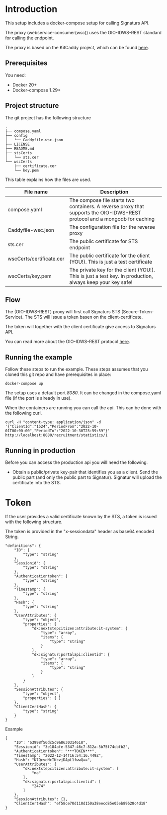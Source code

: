 # Introduction
This setup includes a docker-compose setup for calling Signaturs API. 

The proxy (webservice-consumer(wsc)) uses the OIO-IDWS-REST standard for calling the endpoint.

The proxy is based on the KitCaddy project, which can be found [here](https://github.com/KvalitetsIT/kitcaddy/).

## Prerequisites
You need:

 * Docker 20+
 * Docker-compose 1.29+

## Project structure

The git project has the following structure

```
.
├── compose.yaml
├── config
│   └── Caddyfile-wsc.json
├── LICENSE
├── README.md
├── stsCerts
│   └── sts.cer
└── wscCerts
    ├── certificate.cer
    └── key.pem
```

This table explains how the files are used.

| File name | Description |
|----------------------|---------- |
| compose.yaml | The compose file starts two containers. A reverse proxy that supports the OIO-IDWS-REST protocol and a mongodb for caching |
| Caddyfile-wsc.json | The configuration file for the reverse proxy|
| sts.cer | The public certificate for STS endpoint |
| wscCerts/certificate.cer | The public certificate for the client (YOU!). This is just a test certificate |
| wscCerts/key.pem | The private key for the client (YOU!). This is just a test key. In production, always keep your key safe! |

## Flow
The (OIO-IDWS-REST) proxy will first call Signaturs STS (Secure-Token-Service). The STS will issue a token basen on the client-certificate.

The token will together with the client certificate give access to Signaturs API.

You can read more about the OIO-IDWS-REST protocol [here]([https://www.digitaliser.dk/resource/5988041](https://digst.dk/it-loesninger/standarder/oio-identity-based-web-services-12-oio-idws/)).


## Running the example
Follow these steps to run the example. These steps assumes that you cloned this git repo and have prerequisites in place:

```
docker-compose up 
```

The setup uses a default port *8080*. It can be changed in the compose.yaml file (if the port is already in use).

When the containers are running you can call the api. This can be done with the following curl.

```
curl -H "content-type: application/json" -d '{"ClientId":"1524","PeriodFrom":"2022-10-01T00:00:00","PeriodTo":"2022-10-30T23:59:59"}' http://localhost:8080/recruitment/statistics/1
```

## Running in production
Before you can access the production api you will need the following.

* Obtain a public/private key-pair that identifies you as a client. Send the public part (and only the public part to Signatur). Signatur will upload the certificate into the STS.

# Token
If the user provides a valid certificate known by the STS, a token is issued with the following structure.

The token is provided in the "x-sessiondata" header as base64 encoded String.

```
"definitions": {
	"ID": {
		"type": "string"
	},
	"Sessionid": {
		"type": "string"
	},
	"Authenticationtoken": {
		"type": "string"
	},
	"Timestamp": {
		"type": "string"
	},
	"Hash": {
		"type": "string"
	},
	"UserAttributes": {
		"type": "object",
		"properties": {
			"dk:nextstepcitizen:attribute:it-system": {
				"type": "array",
				"items": {
					"type": "string"
				}
			},
			"dk:signatur:portalapi:clientid": {
				"type": "array",
				"items": {
					"type": "string"
				}
			}
		}
	},
	"SessionAttributes": {
		"type": "object",
		"properties": { }
	},
	"ClientCertHash": {
		"type": "string"
	}
}
```

Example

```
{
    "ID": "63998f56dc5c9a8630314618",
    "Sessionid": "3e184afe-5347-46c7-812a-5b75f74cbfb2",
    "Authenticationtoken": "***TOKEN***",
    "Timestamp": "2022-12-14T16:54:16.449Z",
    "Hash": "K7QcveNcIKcvjDApL1fwwQ==",
    "UserAttributes": {
        "dk:nextstepcitizen:attribute:it-system": [
            "na"
        ],
        "dk:signatur:portalapi:clientid": [
            "2474"
        ]
    },
    "SessionAttributes": {},
    "ClientCertHash": "ef58ce70d110d150a38eecd85e05eb89628c4d18"
}

```
















